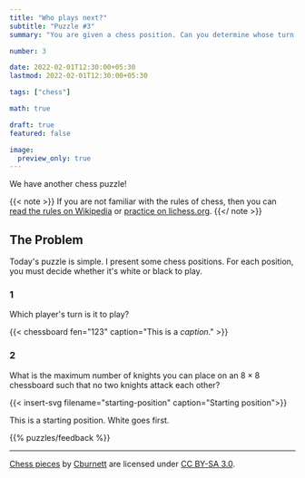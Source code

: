 ```yaml
---
title: "Who plays next?"
subtitle: "Puzzle #3"
summary: "You are given a chess position. Can you determine whose turn it is to play?"

number: 3

date: 2022-02-01T12:30:00+05:30
lastmod: 2022-02-01T12:30:00+05:30

tags: ["chess"]

math: true

draft: true
featured: false

image:
  preview_only: true
---
```



We have another chess puzzle!

{{< note >}}
If you are not familiar with the rules of chess, then you can [read the rules on Wikipedia](https://en.wikipedia.org/wiki/Rules_of_chess) or [practice on lichess.org](https://lichess.org/learn).
{{</ note >}}

## The Problem
Today's puzzle is simple. I present some chess positions. For each position, you must decide whether it's white or black to play. 

### 1
Which player's turn is it to play?

{{< chessboard fen="123" caption="This is a _caption_." >}}

### 2
What is the maximum number of knights you can place on an $8 \times 8$ chessboard such that no two knights attack each other? 

{{< insert-svg filename="starting-position" caption="Starting position">}}

This is a starting position. White goes first. 



{{% puzzles/feedback %}}

---

[Chess pieces](https://commons.wikimedia.org/wiki/Category:SVG_chess_pieces) by [Cburnett](https://en.wikipedia.org/wiki/User:Cburnett) are licensed under [CC BY-SA 3.0](https://creativecommons.org/licenses/by-sa/3.0/deed.en). 
